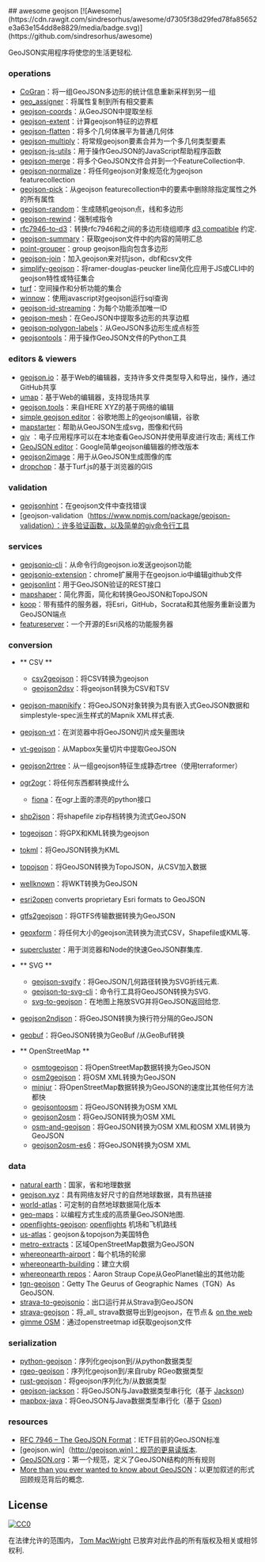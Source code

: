 <div class="github-widget" data-repo="tmcw/awesome-geojson"></div>
## awesome geojson [![Awesome](https://cdn.rawgit.com/sindresorhus/awesome/d7305f38d29fed78fa85652e3a63e154dd8e8829/media/badge.svg)](https://github.com/sindresorhus/awesome)

GeoJSON实用程序将使您的生活更轻松.

### operations

* [CoGran](https://github.com/berlinermorgenpost/cogran)：将一组GeoJSON多边形的统计信息重新采样到另一组
* [geo_assigner](https://github.com/stadt-karlsruhe/geo_assigner)：将属性复制到所有相交要素
* [geojson-coords](https://github.com/mapbox/geojson-coords)：从GeoJSON中提取坐标
* [geojson-extent](https://www.npmjs.com/package/geojson-extent)：计算geojson特征的边界框
* [geojson-flatten](https://github.com/tmcw/geojson-flatten)：将多个几何体展平为普通几何体
* [geojson-multiply](https://github.com/haoliangyu/geojson-multiply)：将常规geojson要素合并为一个多几何类型要素
* [geojson-js-utils](https://github.com/maxogden/geojson-js-utils)：用于操作GeoJSON的JavaScript帮助程序函数
* [geojson-merge](https://github.com/mapbox/geojson-merge)：将多个GeoJSON文件合并到一个FeatureCollection中.
* [geojson-normalize](https://github.com/mapbox/geojson-normalize)：将任何geojson对象规范化为geojson featurecollection
* [geojson-pick](https://www.npmjs.com/package/geojson-pick)：从geojson featurecollection中的要素中删除除指定属性之外的所有属性
* [geojson-random](https://github.com/tmcw/geojson-random)：生成随机geojson点，线和多边形
* [geojson-rewind](https://github.com/mapbox/geojson-rewind)：强制戒指令
* [rfc7946-to-d3](https://github.com/tyrasd/rfc7946-to-d3)：转换rfc7946和之间的多边形绕组顺序 [d3 compatible](https://github.com/d3/d3-geo#d3-geo) 约定.
* [geojson-summary](https://github.com/mapbox/geojson-summary)：获取geojson文件中的内容的简明汇总
* [point-grouper](https://github.com/substack/point-grouper)：group geojson指向包含多边形
* [geojson-join](https://github.com/tmcw/geojson-join)：加入geojson来对抗json，dbf和csv文件
* [simplify-geojson](https://github.com/maxogden/simplify-geojson)：将ramer-douglas-peucker line简化应用于JS或CLI中的geojson特性或特征集合
* [turf](https://github.com/Turfjs/turf)：空间操作和分析功能的集合
* [winnow](https://github.com/dmfenton/winnow)：使用javascript对geojson运行sql查询
* [geojson-id-streaming](https://github.com/andrewharvey/geojson-id-streaming)：为每个功能添加唯一ID
* [geojson-mesh](https://github.com/andrewharvey/geojson-mesh)：在GeoJSON中提取多边形的共享边框
* [geojson-polygon-labels](https://github.com/andrewharvey/geojson-polygon-labels)：从GeoJSON多边形生成点标签
* [geojsontools](https://github.com/micolous/geojsontools)：用于操作GeoJSON文件的Python工具


### editors & viewers

* [geojson.io](http://geojson.io/)：基于Web的编辑器，支持许多文件类型导入和导出，操作，通过GitHub共享
* [umap](http://umap.openstreetmap.fr/en/)：基于Web的编辑器，支持现场共享
* [geojson.tools](http://geojson.tools/)：来自HERE XYZ的基于网络的编辑
* [simple geojson editor](https://google-developers.appspot.com/maps/documentation/utils/geojson/)：谷歌地图上的geojson编辑，谷歌
* [mapstarter](http://mapstarter.com/)：帮助从GeoJSON生成svg，图像和代码
* [gjv](https://github.com/anandthakker/gjv) ：电子应用程序可以在本地查看GeoJSON并使用草皮进行攻击;  离线工作
* [GeoJSON editor](https://tomscholz.github.io/geojson-editor/)：Google简单geojson编辑器的修改版本
* [geojson2image](https://github.com/brycejohnston/geojson2image)：用于从GeoJSON生成图像的库
* [dropchop](http://dropchop.io/)：基于Turf.js的基于浏览器的GIS

### validation

* [geojsonhint](https://github.com/mapbox/geojsonhint)：在geojson文件中查找错误
* [geojson-validation（https://www.npmjs.com/package/geojson-validation）：许多验证函数，以及简单的gjv命令行工具

### services

* [geojsonio-cli](https://github.com/mapbox/geojsonio-cli)：从命令行向geojson.io发送geojson功能
* [geojsonio-extension](https://github.com/mapbox/geojsonio-extension)：chrome扩展用于在geojson.io中编辑github文件
* [geojsonlint](http://geojsonlint.com/)：用于GeoJSON验证的REST接口
* [mapshaper](http://mapshaper.org/)：简化界面，简化和转换GeoJSON和TopoJSON
* [koop](https://koopjs.github.io)：带有插件的服务器，将Esri，GitHub，Socrata和其他服务重新设置为GeoJSON端点
* [featureserver](https://github.com/featureserver/featureserver)：一个开源的Esri风格的功能服务器

### conversion

* ** CSV **
  * [csv2geojson](https://github.com/mapbox/csv2geojson)：将CSV转换为geojson
  * [geojson2dsv](https://github.com/tmcw/geojson2dsv)：将geojson转换为CSV和TSV
* [geojson-mapnikify](https://github.com/mapbox/geojson-mapnikify)：将GeoJSON对象转换为具有嵌入式GeoJSON数据和simplestyle-spec派生样式的Mapnik XML样式表.
* [geojson-vt](https://github.com/mapbox/geojson-vt)：在浏览器中将GeoJSON切片成矢量图块
* [vt-geojson](https://github.com/developmentseed/vt-geojson)：从Mapbox矢量切片中提取GeoJSON
* [geojson2rtree](https://github.com/maxogden/geojson2rtree)：从一组geojson特征生成静态rtree（使用terraformer）
* [ogr2ogr](http://www.gdal.org/ogr2ogr.html)：将任何东西都转换成什么
  * [fiona](https://github.com/toblerity/fiona)：在ogr上面的漂亮的python接口
* [shp2json](https://github.com/substack/shp2json)：将shapefile zip存档转换为流式GeoJSON
* [togeojson](https://github.com/tmcw/togeojson)：将GPX和KML转换为geojson
* [tokml](https://github.com/mapbox/tokml)：将GeoJSON转换为KML
* [topojson](https://github.com/topojson/topojson)：将GeoJSON转换为TopoJSON，从CSV加入数据
* [wellknown](https://github.com/mapbox/wellknown)：将WKT转换为GeoJSON
* [esri2open](https://github.com/project-open-data/esri2open) converts proprietary Esri formats to GeoJSON
* [gtfs2geojson](https://github.com/tmcw/gtfs2geojson)：将GTFS传输数据转换为GeoJSON
* [geoxform](https://github.com/koopjs/geoxform)：将任何大小的geojson流转换为流式CSV，Shapefile或KML等.
* [supercluster](https://github.com/mapbox/supercluster)：用于浏览器和Node的快速GeoJSON群集库.
* ** SVG **
  * [geojson-svgify](https://github.com/juliuste/geojson-svgify)：将GeoJSON几何路径转换为SVG折线元素.
  * [geojson-to-svg-cli](https://github.com/derhuerst/geojson-to-svg-cli)：命令行工具将GeoJSON转换为SVG.
  * [svg-to-geojson](https://github.com/mapbox/svg-to-geojson)：在地图上拖放SVG并将GeoJSON返回给您.
* [geojson2ndjson](https://www.npmjs.com/package/geojson2ndjson)：将GeoJSON转换为换行符分隔的GeoJSON
* [geobuf](https://www.npmjs.com/package/geobuf/v/0.2.1)：将GeoJSON转换为GeoBuf /从GeoBuf转换

* ** OpenStreetMap **
  * [osmtogeojson](https://github.com/tyrasd/osmtogeojson)：将OpenStreetMap数据转换为GeoJSON
  * [osm2geojson](https://github.com/rclark/osm2geojson)：将OSM XML转换为GeoJSON
  * [minjur](https://github.com/mapbox/minjur)：将OpenStreetMap数据转换为GeoJSON的速度比其他任何方法都快
  * [geojsontoosm](https://github.com/tyrasd/geojsontoosm)：将GeoJSON转换为OSM XML
  * [geojson2osm](https://github.com/Rub21/geojson2osm)：将GeoJSON转换为OSM XML
  * [osm-and-geojson](https://github.com/aaronlidman/osm-and-geojson)：将GeoJSON转换为OSM XML和OSM XML转换为GeoJSON
  * [geojson2osm-es6](https://github.com/DenisCarriere/geojson2osm-es6/)：将GeoJSON转换为OSM XML


### data

* [natural earth](http://www.naturalearthdata.com/)：国家，省和地理数据
* [geojson.xyz](http://geojson.xyz/)：具有网络友好尺寸的自然地球数据，具有热链接
* [world-atlas](https://github.com/topojson/world-atlas)：可定制的自然地球数据简化版本
* [geo-maps](https://github.com/simonepri/geo-maps)：以编程方式生成的高质量GeoJSON地图.
* [openflights-geojson](https://github.com/tmcw/openflights-geojson): [openflights](http://openflights.org/) 机场和飞机路线
* [us-atlas](https://github.com/topojson/us-atlas)：geojson＆topojson为美国特色
* [metro-extracts](https://mapzen.com/data/metro-extracts/)：区域OpenStreetMap数据为GeoJSON
* [whereonearth-airport](https://github.com/straup/whereonearth-airport)：每个机场的轮廓
* [whereonearth-building](https://github.com/straup/whereonearth-building/)：建立大纲
* [whereonearth repos](https://github.com/search?q=user%3Astraup+whereonearth)：Aaron Straup Cope从GeoPlanet输出的其他功能
* [tgn-geojson](https://github.com/straup/tgn-geojson)：Getty The Geurus of Geographic Names（TGN）As GeoJSON.
* [strava-to-geojsonio](https://github.com/taketime/strava-to-geojsonio)：出口运行并从Strava到GeoJSON
* [strava-geojson](https://github.com/tmcw/strava-geojson)：将_all_ strava数据导出到geojson，在节点＆ [on the web](http://www.macwright.org/strava-geojson/)
* [gimme OSM](http://ustroetz.github.io/gimmeOSM/)：通过openstreetmap id获取geojson文件

### serialization

* [python-geojson](https://github.com/frewsxcv/python-geojson)：序列化geojson到/从python数据类型
* [rgeo-geojson](https://github.com/rgeo/rgeo-geojson)：序列化geojson到/来自ruby RGeo数据类型
* [rust-geojson](https://github.com/georust/rust-geojson)：将geojson序列化为/从数据类型
* [geojson-jackson](https://github.com/opendatalab-de/geojson-jackson)：将GeoJSON与Java数据类型串行化（基于 [Jackson](http://wiki.fasterxml.com/JacksonHome))
* [mapbox-java](https://github.com/mapbox/mapbox-java)：将GeoJSON与Java数据类型串行化（基于 [Gson](https://github.com/google/gson))

### resources

* [RFC 7946 – The GeoJSON Format](https://tools.ietf.org/html/rfc7946)：IETF目前的GeoJSON标准
* [geojson.win]（http://geojson.win]：规范的更易读版本.
* [GeoJSON.org](http://geojson.org/)：第一个规范，定义了GeoJSON结构的所有规则
* [More than you ever wanted to know about GeoJSON](http://www.macwright.org/2015/03/23/geojson-second-bite.html)：以更加叙述的形式回顾规范背后的概念.

## License

[![CC0](https://licensebuttons.net/p/zero/1.0/88x31.png)](https://creativecommons.org/publicdomain/zero/1.0/ )

在法律允许的范围内， [Tom MacWright](http://www.macwright.org) 已放弃对此作品的所有版权及相关或相邻权利.
